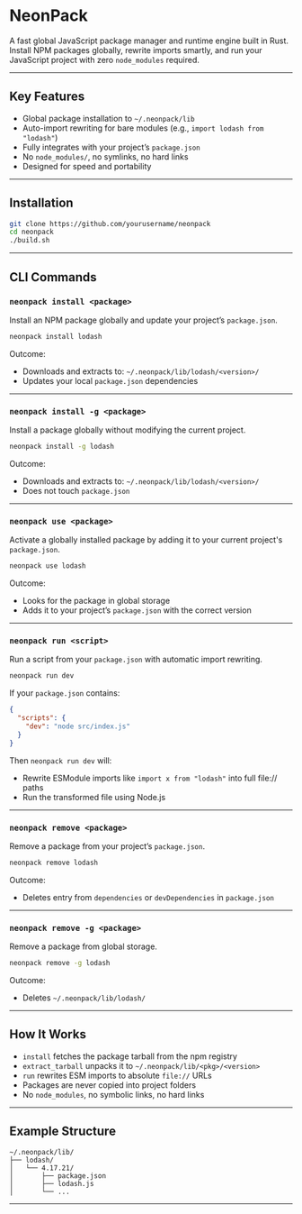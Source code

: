 # NeonPack

A fast global JavaScript package manager and runtime engine built in Rust.  
Install NPM packages globally, rewrite imports smartly, and run your JavaScript project with zero `node_modules` required.

---

## Key Features

- Global package installation to `~/.neonpack/lib`
- Auto-import rewriting for bare modules (e.g., `import lodash from "lodash"`)
- Fully integrates with your project’s `package.json`
- No `node_modules/`, no symlinks, no hard links
- Designed for speed and portability

---

## Installation

```bash
git clone https://github.com/yourusername/neonpack
cd neonpack
./build.sh
```

---

## CLI Commands

### `neonpack install <package>`

Install an NPM package globally and update your project’s `package.json`.

```bash
neonpack install lodash
```

Outcome:
- Downloads and extracts to: `~/.neonpack/lib/lodash/<version>/`
- Updates your local `package.json` dependencies

---

### `neonpack install -g <package>`

Install a package globally without modifying the current project.

```bash
neonpack install -g lodash
```

Outcome:
- Downloads and extracts to: `~/.neonpack/lib/lodash/<version>/`
- Does not touch `package.json`

---

### `neonpack use <package>`

Activate a globally installed package by adding it to your current project's `package.json`.

```bash
neonpack use lodash
```

Outcome:
- Looks for the package in global storage
- Adds it to your project’s `package.json` with the correct version

---

### `neonpack run <script>`

Run a script from your `package.json` with automatic import rewriting.

```bash
neonpack run dev
```

If your `package.json` contains:

```json
{
  "scripts": {
    "dev": "node src/index.js"
  }
}
```

Then `neonpack run dev` will:
- Rewrite ESModule imports like `import x from "lodash"` into full file:// paths
- Run the transformed file using Node.js

---

### `neonpack remove <package>`

Remove a package from your project’s `package.json`.

```bash
neonpack remove lodash
```

Outcome:
- Deletes entry from `dependencies` or `devDependencies` in `package.json`

---

### `neonpack remove -g <package>`

Remove a package from global storage.

```bash
neonpack remove -g lodash
```

Outcome:
- Deletes `~/.neonpack/lib/lodash/`

---

## How It Works

- `install` fetches the package tarball from the npm registry
- `extract_tarball` unpacks it to `~/.neonpack/lib/<pkg>/<version>`
- `run` rewrites ESM imports to absolute `file://` URLs
- Packages are never copied into project folders
- No `node_modules`, no symbolic links, no hard links

---

## Example Structure

```
~/.neonpack/lib/
├── lodash/
│   └── 4.17.21/
│       ├── package.json
│       ├── lodash.js
│       └── ...
```
---
